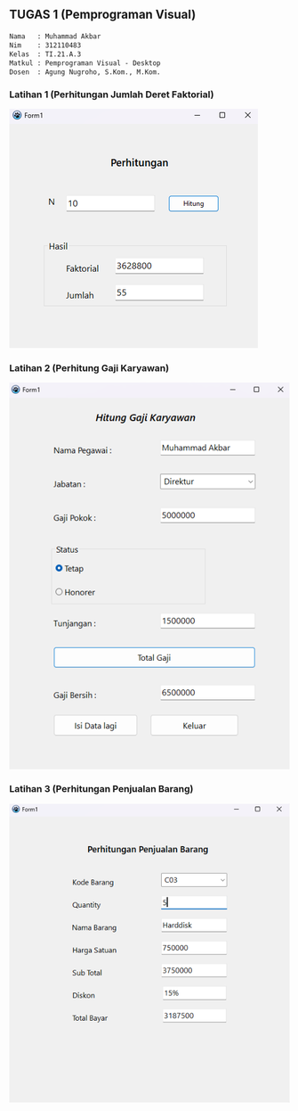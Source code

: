 ## TUGAS 1 (Pemprograman Visual)

```
Nama   : Muhammad Akbar
Nim    : 312110483
Kelas  : TI.21.A.3
Matkul : Pemprograman Visual - Desktop
Dosen  : Agung Nugroho, S.Kom., M.Kom.
```

### Latihan 1 (Perhitungan Jumlah Deret Faktorial)

<img src="./screenshots/1.png" title="Perhitungan Jumlah Deret Faktorial" alt="Perhitungan Jumlah Deret Faktorial" />

### Latihan 2 (Perhitung Gaji Karyawan)

<img src="./screenshots/2.png" title="Perhitung Gaji Karyawan" alt="Perhitung Gaji Karyawan" />

### Latihan 3 (Perhitungan Penjualan Barang)

<img src="./screenshots/3.png" title="Perhitungan Penjualan Barang" alt="Perhitungan Penjualan Barang" />
